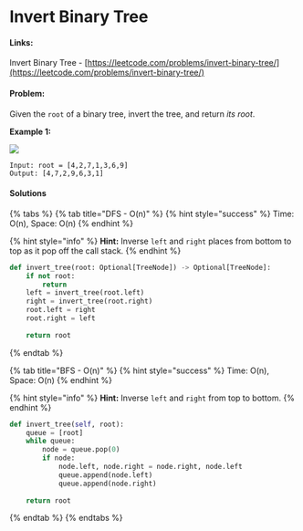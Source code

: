 # Invert Binary Tree

#### Links:

Invert Binary Tree - [https://leetcode.com/problems/invert-binary-tree/](https://leetcode.com/problems/invert-binary-tree/)

#### Problem:

Given the `root` of a binary tree, invert the tree, and return _its root_.

**Example 1:**

![](https://assets.leetcode.com/uploads/2021/03/14/invert1-tree.jpg)

```
Input: root = [4,2,7,1,3,6,9]
Output: [4,7,2,9,6,3,1]
```

#### Solutions

{% tabs %}
{% tab title="DFS - O(n)" %}
{% hint style="success" %}
Time: O(n), Space: O(n)
{% endhint %}

{% hint style="info" %}
**Hint:** Inverse `left` and `right` places from bottom to top as it pop off the call stack.
{% endhint %}

```python
def invert_tree(root: Optional[TreeNode]) -> Optional[TreeNode]:
    if not root:
        return
    left = invert_tree(root.left)
    right = invert_tree(root.right)
    root.left = right
    root.right = left
    
    return root
```
{% endtab %}

{% tab title="BFS - O(n)" %}
{% hint style="success" %}
Time: O(n), Space: O(n)
{% endhint %}

{% hint style="info" %}
**Hint:** Inverse `left` and `right` from top to bottom.
{% endhint %}

```python
def invert_tree(self, root):
    queue = [root]
    while queue:
        node = queue.pop(0)
        if node:
            node.left, node.right = node.right, node.left
            queue.append(node.left)
            queue.append(node.right)
    
    return root
```
{% endtab %}
{% endtabs %}
